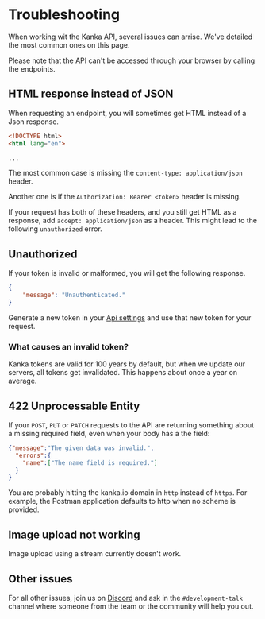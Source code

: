 # Troubleshooting

When working wit the Kanka API, several issues can arrise. We've detailed the most common ones on this page.

Please note that the API can't be accessed through your browser by calling the endpoints.

## HTML response instead of JSON

When requesting an endpoint, you will sometimes get HTML instead of a Json response.

```html
<!DOCTYPE html>
<html lang="en">

...
```

The most common case is missing the `content-type: application/json` header.

Another one is if the `Authorization: Bearer <token>` header is missing.

If your request has both of these headers, and you still get HTML as a response, add `accept: application/json` as a header. This might lead to the following `unauthorized` error.

## Unauthorized

If your token is invalid or malformed, you will get the following response.

```json
{
    "message": "Unauthenticated."
}
```

Generate a new token in your [Api settings](https://kanka.io/en/settings/api) and use that new token for your request.

### What causes an invalid token?

Kanka tokens are valid for 100 years by default, but when we update our servers, all tokens get invalidated. This happens about once a year on average.

## 422 Unprocessable Entity
If your `POST`, `PUT` or `PATCH` requests to the API are returning something about a missing required field, even when your body has a the field:
```json
{"message":"The given data was invalid.",
  "errors":{
    "name":["The name field is required."]
  }
}
```

You are probably hitting the kanka.io domain in `http` instead of `https`. For example, the Postman application defaults to http when no scheme is provided.

## Image upload not working

Image upload using a stream currently doesn't work.

## Other issues

For all other issues, join us on [Discord](http://discord.gg/rhsyZJ4) and ask in the `#development-talk` channel where someone from the team or the community will help you out.
